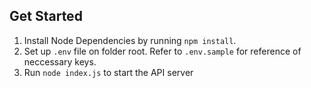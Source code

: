 ## Get Started
1. Install Node Dependencies by running `npm install`.
2. Set up `.env` file on folder root. Refer to `.env.sample` for reference of neccessary keys.
3. Run `node index.js` to start the API server
